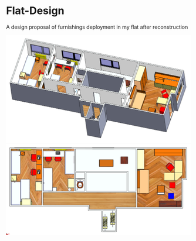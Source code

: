 # Flat-Design
A design proposal of furnishings deployment in my flat after reconstruction
<p float="left">
  <img src="/Flat_1.PNG" width="700" /> 
  <img src="/Flat_2.PNG" width="700" />
</p>
